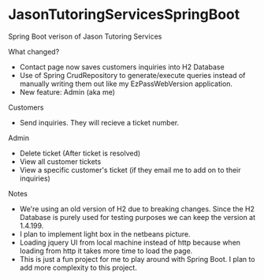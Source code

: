 # JasonTutoringServicesSpringBoot
Spring Boot verison of Jason Tutoring Services

What changed?

- Contact page now saves customers inquiries into H2 Database
- Use of Spring CrudRepository to generate/execute queries instead of manually writing them out like my EzPassWebVersion application. 
- New feature: Admin (aka me)

Customers
- Send inquiries. They will recieve a ticket number. 

Admin
- Delete ticket (After ticket is resolved)
- View all customer tickets
- View a specific customer's ticket (if they email me to add on to their inquiries)

Notes
- We're using an old version of H2 due to breaking changes. Since the H2 Database is purely used for testing purposes we can keep the version at 1.4.199.
- I plan to implement light box in the netbeans picture.  
- Loading jquery UI from local machine instead of http because when loading from http it takes more time to load the page. 
- This is just a fun project for me to play around with Spring Boot. I plan to add more complexity to this project. 
